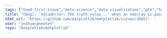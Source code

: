```yaml
---
tags: ["Good-first-issue","data-science","data-visualization","gtk","hacktoberfest","matplotlib","plotting","python","qt","status-has-patch","tk","topic-mplot3d","wx"]
title: "[Bug]: `ValueError: The truth value...` when an ndarray is passed to the `color` kwarg of `axes3d.scatter`"
html_url: "https://github.com/matplotlib/matplotlib/issues/26821"
user: "joshuacwnewton"
repo: "matplotlib/matplotlib"
---
```


